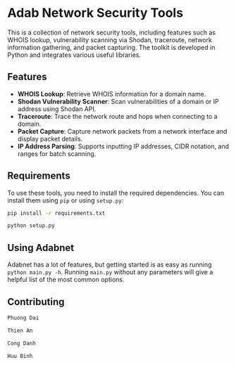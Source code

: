 # Adab Network Security Tools

This is a collection of network security tools, including features such as WHOIS lookup, vulnerability scanning via Shodan, traceroute, network information gathering, and packet capturing. The toolkit is developed in Python and integrates various useful libraries.

## Features

- **WHOIS Lookup**: Retrieve WHOIS information for a domain name.
- **Shodan Vulnerability Scanner**: Scan vulnerabilities of a domain or IP address using Shodan API.
- **Traceroute**: Trace the network route and hops when connecting to a domain.
- **Packet Capture**: Capture network packets from a network interface and display packet details.
- **IP Address Parsing**: Supports inputting IP addresses, CIDR notation, and ranges for batch scanning.

## Requirements

To use these tools, you need to install the required dependencies. You can install them using `pip` or using `setup.py`:

```bash
pip install -r requirements.txt
```
```bash
python setup.py
```
Using Adabnet
----------
Adabnet has a lot of features, but getting started is as easy as running `python main.py -h`. Running `main.py` without any parameters will give a helpful
list of the most common options.

Contributing
------------
```bash
Phuong Dai
```
```bash
Thien An
```
```bash
Cong Danh
```
```bash
Huu Binh
```
